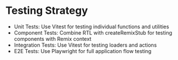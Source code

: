# Testing Strategy
    
- Unit Tests: Use Vitest for testing individual functions and utilities
- Component Tests: Combine RTL with createRemixStub for testing components with Remix context
- Integration Tests: Use Vitest for testing loaders and actions
- E2E Tests: Use Playwright for full application flow testing
